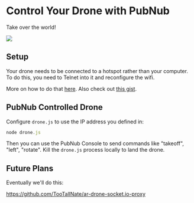 # Control Your Drone with PubNub

Take over the world!

![](http://ecx.images-amazon.com/images/I/81RNYV29HCL._SL1500_.jpg)

## Setup

Your drone needs to be connected to a hotspot rather than your computer. To do this, you need to Telnet into it and reconfigure the wifi.

More on how to do that [here](http://www.nodecopter.com/hack#connect-to-access-point). Also check out [this gist](https://gist.github.com/karlwestin/4051467).

## PubNub Controlled Drone

Configure ```drone.js``` to use the IP address you defined in:

```js
node drone.js
```

Then you can use the PubNub Console to send commands like "takeoff", "left", "rotate". Kill the ```drone.js``` process locally to land the drone.

## Future Plans	

Eventually we'll do this:

https://github.com/TooTallNate/ar-drone-socket.io-proxy